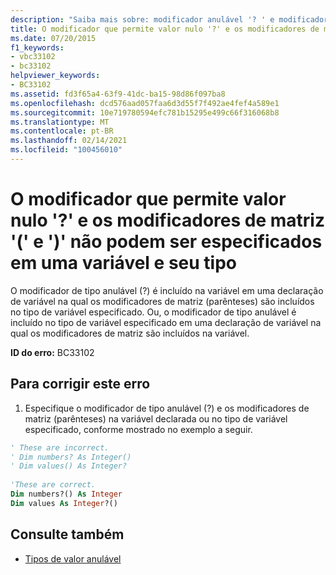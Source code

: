 ```yaml
---
description: "Saiba mais sobre: modificador anulável '? ' e modificadores de matriz, ' (' e ') ', não podem ser especificados em uma variável e seu tipo"
title: O modificador que permite valor nulo '?' e os modificadores de matriz '(' e ')' não podem ser especificados em uma variável e seu tipo
ms.date: 07/20/2015
f1_keywords:
- vbc33102
- bc33102
helpviewer_keywords:
- BC33102
ms.assetid: fd3f65a4-63f9-41dc-ba15-98d86f097ba8
ms.openlocfilehash: dcd576aad057faa6d3d55f7f492ae4fef4a589e1
ms.sourcegitcommit: 10e719780594efc781b15295e499c66f316068b8
ms.translationtype: MT
ms.contentlocale: pt-BR
ms.lasthandoff: 02/14/2021
ms.locfileid: "100456010"
---
```

# <a name="nullable-modifier--and-array-modifiers--and--cannot-be-specified-on-both-a-variable-and-its-type"></a>O modificador que permite valor nulo '?' e os modificadores de matriz '(' e ')' não podem ser especificados em uma variável e seu tipo

O modificador de tipo anulável (?) é incluído na variável em uma declaração de variável na qual os modificadores de matriz (parênteses) são incluídos no tipo de variável especificado. Ou, o modificador de tipo anulável é incluído no tipo de variável especificado em uma declaração de variável na qual os modificadores de matriz são incluídos na variável.  
  
 **ID do erro:** BC33102  
  
## <a name="to-correct-this-error"></a>Para corrigir este erro  
  
1. Especifique o modificador de tipo anulável (?) e os modificadores de matriz (parênteses) na variável declarada ou no tipo de variável especificado, conforme mostrado no exemplo a seguir.  
  
```vb  
' These are incorrect.  
' Dim numbers? As Integer()  
' Dim values() As Integer?  
  
'These are correct.  
Dim numbers?() As Integer  
Dim values As Integer?()  
```  
  
## <a name="see-also"></a>Consulte também

- [Tipos de valor anulável](../programming-guide/language-features/data-types/nullable-value-types.md)
